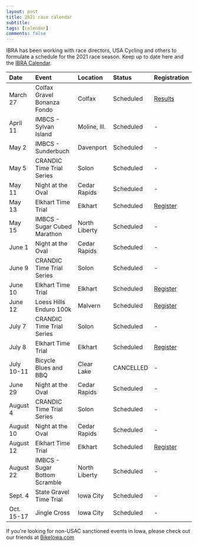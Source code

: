 ```yaml
---
layout: post
title: 2021 race calendar
subtitle: 
tags: [calendar]
comments: false
---
```


IBRA has been working with race directors, USA Cycling and others to formulate a schedule for the 2021 race season. Keep up to date here and the [IBRA Calendar](https://www.iowabicycleracing.org/schedule/).

|Date	|Event |Location |Status	|Registration	|
| :------ |:--- | :--- |:--- |:--- |
|March 27 | Colfax Gravel Bonanza Fondo |Colfax |Scheduled |[Results](https://legacy.usacycling.org/results/index.php?year=2021&id=4906) |
|April 11 |IMBCS - Sylvan Island | Moline, Ill. |Scheduled | - |
|May 2 |IMBCS - Sunderbuch |Davenport |Scheduled | - |
|May 5 | CRANDIC Time Trial Series  |Solon |Scheduled | - |
|May 11 | Night at the Oval  | Cedar Rapids |Scheduled | - |
|May 13 | Elkhart Time Trial  | Elkhart |Scheduled | [Register](https://www.bikereg.com/elkhart-time-trials-may) |
|May 15 |IMBCS - Sugar Cubed Marathon |North Liberty |Scheduled | - |
|June 1 | Night at the Oval  | Cedar Rapids |Scheduled | - |
|June 9 | CRANDIC Time Trial Series  |Solon |Scheduled | - |
|June 10 | Elkhart Time Trial  | Elkhart |Scheduled | [Register](https://www.bikereg.com/elkhart-time-trials-may) |
|June 12 | Loess Hills Enduro 100k  |Malvern |Scheduled |[Register](https://www.bikereg.com/loess-hills-enduro-100k) |
|July 7 | CRANDIC Time Trial Series  |Solon |Scheduled | - |
|July 8 | Elkhart Time Trial  | Elkhart |Scheduled | [Register](https://www.bikereg.com/elkhart-time-trials-may) |
|July 10-11 | Bicycle Blues and BBQ | Clear Lake |CANCELLED | - |
|June 29 | Night at the Oval  | Cedar Rapids |Scheduled | - |
|August 4 | CRANDIC Time Trial Series  |Solon |Scheduled | - |
|August 10 | Night at the Oval  | Cedar Rapids |Scheduled | - |
|August 12 | Elkhart Time Trial  | Elkhart |Scheduled | [Register](https://www.bikereg.com/elkhart-time-trials-may) |
|August 22 |IMBCS - Sugar Bottom Scramble |North Liberty |Scheduled | - |
|Sept. 4 |State Gravel Time Trial |Iowa City |Scheduled | - |
|Oct. 15-17 |Jingle Cross |Iowa City |Scheduled | - |

If you're looking for non-USAC sanctioned events in Iowa, please check out our friends at [BikeIowa.com](http://bikeiowa.com)
